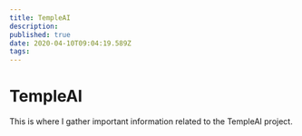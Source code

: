 ```yaml
---
title: TempleAI
description: 
published: true
date: 2020-04-10T09:04:19.589Z
tags: 
---
```


# TempleAI
This is where I gather important information related to the TempleAI project.
